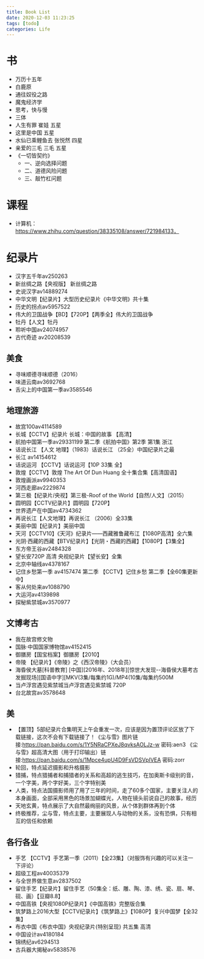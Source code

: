 ```yaml
---
title: Book List
date: 2020-12-03 11:23:25
tags: [todo]
categories: Life
---
```

# 书
- 万历十五年
- 白鹿原
- 通往奴役之路
- 魔鬼经济学
- 思考，快与慢
- 三体
- 人生有罪 崔娃 五星
- 这里是中国 五星
- 水仙已乘鲤鱼去 张悦然 四星
- 亲爱的三毛 三毛 五星
- 《一切皆契约》
  - 一、逆向选择问题
  - 二、道德风险问题
  - 三、敲竹杠问题

# 课程
- 计算机： https://www.zhihu.com/question/38335108/answer/721984133，

# 纪录片
- 汉字五千年av250263
- 新丝绸之路【央视版】 新丝绸之路
- 史说汉字av14889274
- 中华文明【纪录片】大型历史纪录片《中华文明》共十集
- 历史的拐点av5957522
- 伟大的卫国战争【BD】【720P】【两季全】伟大的卫国战争
- 牡丹【人文】牡丹
- 聆听中国av24074957
- 古代奇迹 av20208539

## 美食
- 寻味顺德寻味顺德（2016）
- 味道云南av3692768
- 舌尖上的中国第一季av3585546

## 地理旅游
- 故宫100av4114589
- 长城【CCTV】纪录片  长城：中国的故事  【高清】
- 航拍中国第一季av29331199 第二季《航拍中国》第2季 第1集 浙江
- 话说长江 【人文 地理】（1983）话说长江 （25全）中国纪录片之最
- 长江 av14154612
- 话说运河 【CCTV】话说运河【10P 33集 全】
- 敦煌【CCTV】敦煌 The Art Of Dun Huang 全十集合集【高清国语】
- 敦煌画派av9940353
- 河西走廊av2229874
- 第三极【纪录片/央视】第三极-Roof of the World【自然/人文】（2015）
- 圆明园【CCTV纪录片】圆明园【720P】
- 世界遗产在中国av4734362
- 再说长江【人文地理】再说长江 （2006）全33集
- 美丽中国【纪录片】美丽中国
- 天河【CCTV10】《天河》纪录片——西藏雅鲁藏布江【1080P高清】全六集
- 光阴·西藏的西藏【BTV纪录片】【光阴・西藏的西藏】【1080P】【3集全】
- 东方帝王谷av2484328
- 望长安720P 高清 央视纪录片【望长安】全集
- 北京中轴线av4378167
- 记住乡愁第一季 av4157474 第二季 【CCTV】记住乡愁 第二季【全60集更新中】
- 客从何处来av1088790
- 大运河av4139898
- 探秘紫禁城av3570977

## 文博考古
- 我在故宫修文物
- 国脉·中国国家博物馆av4152415
- 御膳房【国宝档案】御膳房【2010】
- 帝陵 【纪录片】《帝陵》之《西汉帝陵》（大会员）
- 海昏侯大墓[科普教育] [中国][2016年、2018年][惊世大发现--海昏侯大墓考古发掘现场][国语中字][MKV(3集/每集约1G)/MP4(10集/每集约500M
- 当卢浮宫遇见紫禁城当卢浮宫遇见紫禁城 720P
- 台北故宫av3578648

## 美
- 【置顶】5部纪录片合集明天上午会重发一次，应该是因为置顶评论区放了下载链接，这次不会有下载链接了！《尘与雪》图片链接:https://pan.baidu.com/s/1Y5NRaCPXeJ8qvksAOLJz-w  密码:aen3
《尘与雪》超高清大图（用于打印输出）链接:https://pan.baidu.com/s/1Mpce4upU4D9FsVDSVpIVEA  密码:zorr
- 轮回，特点延迟摄影和升格摄影
- 猎捕，特点猎捕者和捕猎者的关系和高超的逃生技巧，在加奥斯卡级别的音，一个字美，两个字好美，三个字特别美
- 人类，特点法国摄影师用了用了三年的时间，走了60多个国家，主要关注人的本身画面，全部采用黑色的场景加蝴蝶光，人物在镜头前说自己的故事，经历
- 天地玄黄，特点展示了大自然最绚丽的风景，从个体到群体再到个体
- 终极推荐，尘与雪，特点主要，主要展现人与动物的关系，没有恐惧，只有相互的信任和依赖

## 各行各业
- 手艺 【CCTV】手艺第一季（2011）【全23集】（对服饰有兴趣的可以关注一下评论）
- 超级工程av40035379
- 与全世界做生意av2837502
- 留住手艺【纪录片】留住手艺（50集全：纸、雕、陶、漆、绣、瓷、扇、琴、砚、画）【豆瓣8.8】
- 中国高铁【央视1080P纪录片】《中国高铁》完整版合集
- 筑梦路上2016大型【CCTV纪录片】《筑梦路上》【1080P】复兴中国梦【全32集】
- 布衣中国《布衣中国》央视纪录片{特别呈现}  共五集  高清
- 中国设计av4180184
- 锦绣纪av6294513
- 古兵器大揭秘av5838576
